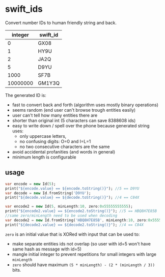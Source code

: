 # swift_ids

Convert number IDs to human friendly string and back.

| integer | swift_id |
|---|--------|
| 0 | GX08 |
| 1 | HY9U |
| 2 | JA2Q |
| 5 | D9YU |
| 1000 | SF7B |
| 10000000 | GM1Y3Q |

The generated ID is:

* fast to convert back and forth (algorithm uses mostly binary operations)
* seems random (end user can't browse trough entities easily)
* user can't tell how many entities there are
* shorter than original int (5 characters can save 8388608 ids)
* easy to write down / spell over the phone because generated string uses:
  * only uppercase letters,
  * no confusing digits: O=0 and I=L=1
  * no two consecutive characters are the same
* avoid accidental profanities (and words in general)
* minimum length is configurable

## usage
```dart
var encode = new Id(5);
print("${encode.value} == ${encode.toString()}"); //5 == D9YU
var decode = new Id.fromString('D9YU');
print("${decode.value} == ${decode.toString()}"); //4 == C84X

var encode2 = new Id(5, minLength:10, zero:0x55555555555);
print("${encode2.value} == ${encode2.toString()}"); //5 == HBQ8H7E85B
//same zero/minLength need to be used when decoding
var decode2 = new Id.fromString('HBQ8H7E85B', minLength:10, zero:0x55555555555);
print("${decode2.value} == ${decode2.toString()}"); //4 == C84X
```

`zero` is an initial value that is XORed with input that can be used to:
* make separate entities ids not overlap (so user with id=5 won't have same hash as message with id=5)
* mangle initial integer to prevent repetitions for small integers with large `minLength`
* `zero` should have maximum `(5 * minLength) - (2 * (minLength / 3))` bits.

